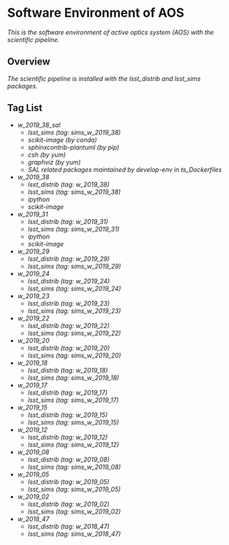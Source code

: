 # Software Environment of AOS

*This is the software environment of active optics system (AOS) with the scientific pipeline.*

## Overview

*The scientific pipeline is installed with the lsst_distrib and lsst_sims packages.*

## Tag List

- *w_2019_38_sal*
  - *lsst_sims (tag: sims_w_2019_38)*
  - *scikit-image (by conda)*
  - *sphinxcontrib-plantuml (by pip)*
  - *csh (by yum)*
  - *graphviz (by yum)*
  - *SAL related packages maintained by develop-env in ts_Dockerfiles*
- *w_2019_38*
  - *lsst_distrib (tag: w_2019_38)*
  - *lsst_sims (tag: sims_w_2019_38)*
  - *ipython*
  - *scikit-image*
- *w_2019_31*
  - *lsst_distrib (tag: w_2019_31)*
  - *lsst_sims (tag: sims_w_2019_31)*
  - *ipython*
  - *scikit-image*
- *w_2019_29*
  - *lsst_distrib (tag: w_2019_29)*
  - *lsst_sims (tag: sims_w_2019_29)*
- *w_2019_24*
  - *lsst_distrib (tag: w_2019_24)*
  - *lsst_sims (tag: sims_w_2019_24)*
- *w_2019_23*
  - *lsst_distrib (tag: w_2019_23)*
  - *lsst_sims (tag: sims_w_2019_23)*
- *w_2019_22*
  - *lsst_distrib (tag: w_2019_22)*
  - *lsst_sims (tag: sims_w_2019_22)*
- *w_2019_20*
  - *lsst_distrib (tag: w_2019_20)*
  - *lsst_sims (tag: sims_w_2019_20)*
- *w_2019_18*
  - *lsst_distrib (tag: w_2019_18)*
  - *lsst_sims (tag: sims_w_2019_18)*
- *w_2019_17*
  - *lsst_distrib (tag: w_2019_17)*
  - *lsst_sims (tag: sims_w_2019_17)*
- *w_2019_15*
  - *lsst_distrib (tag: w_2019_15)*
  - *lsst_sims (tag: sims_w_2019_15)*
- *w_2019_12*
  - *lsst_distrib (tag: w_2019_12)*
  - *lsst_sims (tag: sims_w_2019_12)*
- *w_2019_08*
  - *lsst_distrib (tag: w_2019_08)*
  - *lsst_sims (tag: sims_w_2019_08)*
- *w_2019_05*
  - *lsst_distrib (tag: w_2019_05)*
  - *lsst_sims (tag: sims_w_2019_05)*
- *w_2019_02*
  - *lsst_distrib (tag: w_2019_02)*
  - *lsst_sims (tag: sims_w_2019_02)*
- *w_2018_47*
  - *lsst_distrib (tag: w_2018_47)*
  - *lsst_sims (tag: sims_w_2018_47)*
